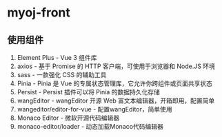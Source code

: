 # myoj-front

## 使用组件

1. Element Plus - Vue 3 组件库
2. axios - 基于 Promise 的 HTTP 客户端，可使用于浏览器和 Node.JS 环境
3. sass - 一款强化 CSS 的辅助工具
4. Pinia - Pinia 是 Vue 的专属状态管理库，它允许你跨组件或页面共享状态
5. Persist - Persist 插件可以将 Pinia 的数据持久化存储
6. wangEditor - wangEditor 开源 Web 富文本编辑器，开箱即用，配置简单
7. wangeditor/editor-for-vue - 配置wangEditor，简单使用
8. Monaco Editor - 微软开源代码编辑器
9. monaco-editor/loader - 动态加载Monaco代码编辑器